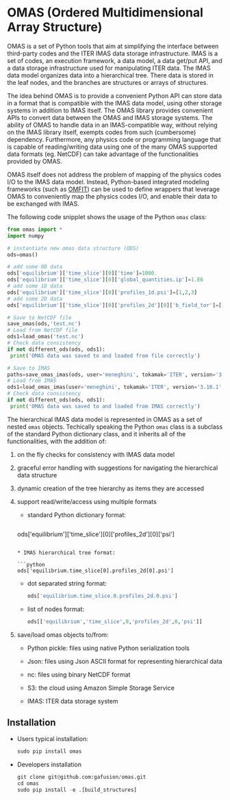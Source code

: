 # **OMAS** (**O**rdered **M**ultidimensional **A**rray **S**tructure)

OMAS is a set of Python tools that aim at simplifying the interface between third-party codes and the ITER IMAS data storage infrastructure. IMAS is a set of codes, an execution framework, a data model, a data get/put API, and a data storage infrastructure used for manipulating ITER data. The IMAS data model organizes data into a hierarchical tree. There data is stored in the leaf nodes, and the branches are structures or arrays of structures.

The idea behind OMAS is to provide a convenient Python API can store data in a format that is compatible with the IMAS data model, using other storage systems in addition to IMAS itself. The OMAS library provides convenient APIs to convert data between the OMAS and IMAS storage systems.  The ability of OMAS to handle data in an IMAS-compatible way, without relying on the IMAS library itself, exempts codes from such (cumbersome) dependency. Furthermore, any physics code or programming language that is capable of reading/writing data using one of the many OMAS supported data formats (eg. NetCDF) can take advantage of the functionalities provided by OMAS.

OMAS itself does not address the problem of mapping of the physics codes I/O to the IMAS data model. Instead, Python-based integrated modeling frameworks (such as [OMFIT](http://gafusion.github.io/OMFIT-source)) can be used to define wrappers that leverage OMAS to conveniently map the physics codes I/O, and enable their data to be exchanged with IMAS.

The following code snipplet shows the usage of the Python `omas` class:

  ```python
from omas import *
import numpy

# instantiate new omas data structure (ODS)
ods=omas()

# add some 0D data
ods['equilibrium']['time_slice'][0]['time']=1000.
ods['equilibrium']['time_slice'][0]['global_quantities.ip']=1.E6
# add some 1D data
ods['equilibrium']['time_slice'][0]['profiles_1d.psi']=[1,2,3]
# add some 2D data
ods['equilibrium']['time_slice'][0]['profiles_2d'][0]['b_field_tor']=[[1,2,3],[4,5,6]]

# Save to NetCDF file
save_omas(ods,'test.nc')
# Load from NetCDF file
ods1=load_omas('test.nc')
# Check data consistency
if not different_ods(ods, ods1):
   print('OMAS data was saved to and loaded from file correctly')

# Save to IMAS
paths=save_omas_imas(ods, user='meneghini', tokamak='ITER', version='3.10.1', shot=133221, run=0, new=True)
# Load from IMAS
ods1=load_omas_imas(user='meneghini', tokamak='ITER', version='3.10.1', shot=133221, run=0, paths=paths)
# Check data consistency
if not different_ods(ods, ods1):
   print('OMAS data was saved to and loaded from IMAS correctly')
  ```

The hierarchical IMAS data model is represented in OMAS as a set of nested `omas` objects. Techically speaking the Python `omas` class is a subclass of the standard Python dictionary class, and it inherits all of the functionalities, with the addition of:

1. on the fly checks for consistency with IMAS data model

2. graceful error handling with suggestions for navigating the hierarchical data structure

3. dynamic creation of the tree hierarchy as items they are accessed

4. support read/write/access using multiple formats

	* standard Python dictionary format:
	
	  ```python
     ods['equilibrium']['time_slice'][0]['profiles_2d'][0]['psi']
	  ```
   
	* IMAS hierarchical tree format:
   	
	  ```python
	  ods['equilibrium.time_slice[0].profiles_2d[0].psi']
	  ```
	
	* dot separated string format: 
	
	  ```python
	  ods['equilibrium.time_slice.0.profiles_2d.0.psi']
	  ```
	
	* list of nodes format:
	
	  ```python
	  ods[['equilibrium','time_slice',0,'profiles_2d',0,'psi']]
	  ```

5. save/load omas objects to/from:
 
   * Python pickle: files using native Python serialization tools

   * Json: files using Json ASCII format for representing hierarchical data

   * nc: files using binary NetCDF format 

   * S3: the cloud using Amazon Simple Storage Service  

   * IMAS: ITER data storage system

## Installation

* Users typical installation:
  ```python
  sudo pip install omas
  ```
* Developers installation
  ```python
  git clone git@github.com:gafusion/omas.git
  cd omas                                   
  sudo pip install -e .[build_structures]   
  ```
